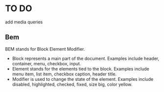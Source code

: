 # TO DO

add media queries

## Bem

BEM stands for Block Element Modifier.

- Block represents a main part of the document. Examples include header, container, menu, checkbox, input.
- Element stands for the elements tied to the block. Examples include menu item, list item, checkbox caption, header title.
- Modifier is used to change the state of the element. Examples include disabled, highlighted, checked, fixed, size big, color yellow.
